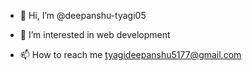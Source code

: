 - 👋 Hi, I’m @deepanshu-tyagi05
- 👀 I’m interested in web development
  
- 📫 How to reach me tyagideepanshu5177@gmail.com

